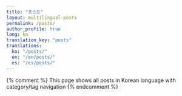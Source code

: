 ```yaml
---
title: "포스트"
layout: multilingual-posts
permalink: /posts/
author_profile: true
lang: ko
translation_key: "posts"
translations:
  ko: "/posts/"
  en: "/en/posts/"
  es: "/es/posts/"
---
```


{% comment %}
This page shows all posts in Korean language with category/tag navigation
{% endcomment %}